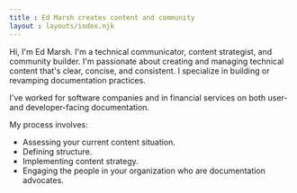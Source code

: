 ```yaml
---
title : Ed Marsh creates content and community
layout : layouts/index.njk
---
```


<p><span class="text-lg font-sans font-semibold">Hi, I'm Ed Marsh</span>. I'm a technical communicator, content strategist, and community builder. I'm passionate about creating and managing technical content that's clear, concise, and consistent. I specialize in building or revamping documentation practices.</p>

<p class="mt-4">I've worked for software companies and in financial services on both user- and developer-facing documentation.</p>

<p class="mt-4">My process involves:</p>

<ul>
<li>Assessing your current content situation.</li>
<li>Defining structure.</li>
<li>Implementing content strategy.</li>
<li>Engaging the people in your organization who are documentation advocates.</li>
</ul>